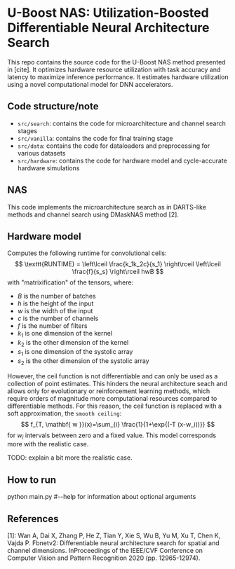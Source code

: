 # U-Boost NAS: Utilization-Boosted Differentiable Neural Architecture Search

This repo contains the source code for the U-Boost NAS method presented in [cite]. It optimizes hardware resource utilization with task accuracy and latency to maximize inference performance. It estimates hardware utilization using a novel computational model for DNN accelerators.



## Code structure/note
* `src/search`: contains the code for microarchitecture and channel search stages
* `src/vanilla`: contains the code for final training stage
* `src/data`: contains the code for dataloaders and preprocessing for various datasets
* `src/hardware`: contains the code for hardware model and cycle-accurate hardware simulations

## NAS
This code implements the microarchitecture search as in DARTS-like methods and channel search using DMaskNAS method [2].

## Hardware model
Computes the following runtime for convolutional cells:
$$
\texttt{RUNTIME} = \left\lceil \frac{k_1k_2c}{s_1} \right\rceil \left\lceil \frac{f}{s_s} \right\rceil hwB 
$$
with "matrixification" of the tensors,  where:

* $B$ is the number of batches
* $h$ is the height of the input
* $w$ is the width of the input
* $c$ is the number of channels
* $f$ is the number of filters 
* $k_1$ is one dimension of the kernel
* $k_2$ is the other dimension of the kernel
* $s_1$ is one dimension of the systolic array
* $s_2$ is the other dimension of the systolic array

However, the ceil function is not differentiable and can only be used as a collection of point estimates. This hinders the neural architecture seach and allows only for evolutionary or reinforcement learning methods, which require orders of magnitude more computational resources compared to differentiable methods. For this reason, the ceil function is replaced with a soft approximation, the `smooth ceiling`:
$$
f_{T, \mathbf{ w }}(x)=\sum_{i} \frac{1}{1+\exp{(-T (x-w_i))}}
$$ 
for $w_i$ intervals between zero and a fixed value. This model corresponds more with the realistic case.

TODO: explain a bit more the realistic case.

## How to run

  python main.py #--help for information about optional arguments


## References

[1]: Wan A, Dai X, Zhang P, He Z, Tian Y, Xie S, Wu B, Yu M, Xu T, Chen K, Vajda P. Fbnetv2: Differentiable neural architecture search for spatial and channel dimensions. InProceedings of the IEEE/CVF Conference on Computer Vision and Pattern Recognition 2020 (pp. 12965-12974).
